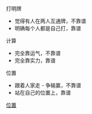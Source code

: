 
打明牌
- 觉得有人在两人互通牌，不靠谱
- 明确每个人都是自己打，靠谱

计算
- 完全靠运气，不靠谱
- 完全靠实力，靠谱

位置
- 跟着人家走 - 争输赢，不靠谱
- 站在自己的位置上，靠谱


[位置](https://github.com/7900ms/000nottheater_deserted_systemsoftware/tree/master/supplementary/term-ice-hockeyer)


